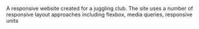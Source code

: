 A responsive website created for a juggling club. 
The site uses a number of responsive layout approaches including flexbox, media queries, responsive units
